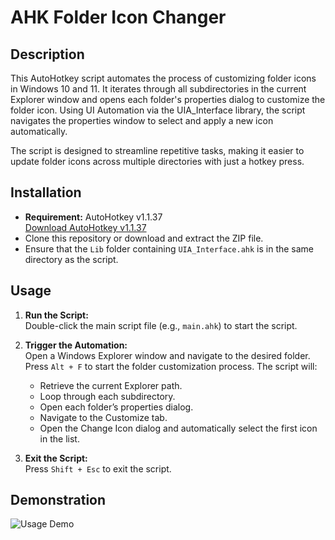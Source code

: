# AHK Folder Icon Changer

## Description
This AutoHotkey script automates the process of customizing folder icons in Windows 10 and 11. It iterates through all subdirectories in the current Explorer window and opens each folder's properties dialog to customize the folder icon. Using UI Automation via the UIA_Interface library, the script navigates the properties window to select and apply a new icon automatically.

The script is designed to streamline repetitive tasks, making it easier to update folder icons across multiple directories with just a hotkey press.

## Installation
- **Requirement:** AutoHotkey v1.1.37  
  [Download AutoHotkey v1.1.37]([https://www.autohotkey.com/](https://www.autohotkey.com/download/1.1/AutoHotkey_1.1.37.02_setup.exe))  
- Clone this repository or download and extract the ZIP file.  
- Ensure that the `Lib` folder containing `UIA_Interface.ahk` is in the same directory as the script.

## Usage
1. **Run the Script:**  
   Double-click the main script file (e.g., `main.ahk`) to start the script.

2. **Trigger the Automation:**  
   Open a Windows Explorer window and navigate to the desired folder.  
   Press `Alt + F` to start the folder customization process. The script will:
   - Retrieve the current Explorer path.
   - Loop through each subdirectory.
   - Open each folder’s properties dialog.
   - Navigate to the Customize tab.
   - Open the Change Icon dialog and automatically select the first icon in the list.

3. **Exit the Script:**  
   Press `Shift + Esc` to exit the script.

## Demonstration
![Usage Demo](rsc/ChangeAllDemo.gif)
